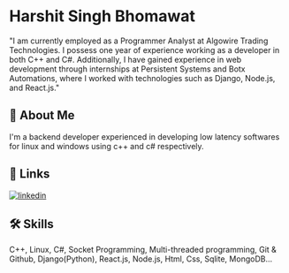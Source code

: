 
# Harshit Singh Bhomawat

"I am currently employed as a Programmer Analyst at Algowire Trading Technologies. I possess one year of experience working as a developer in both C++ and C#. Additionally, I have gained experience in web development through internships at Persistent Systems and Botx Automations, where I worked with technologies such as Django, Node.js, and React.js."

## 🚀 About Me
I'm a backend developer experienced in developing low latency softwares for linux and windows using c++ and c# respectively.


## 🔗 Links
[![linkedin](https://img.shields.io/badge/linkedin-0A66C2?style=for-the-badge&logo=linkedin&logoColor=white)](https://www.linkedin.com/in/harshit-singh-bhomawat/)


## 🛠 Skills
C++, Linux, C#, Socket Programming, Multi-threaded programming, Git & Github, Django(Python), React.js, Node.js, Html, Css, Sqlite, MongoDB...
